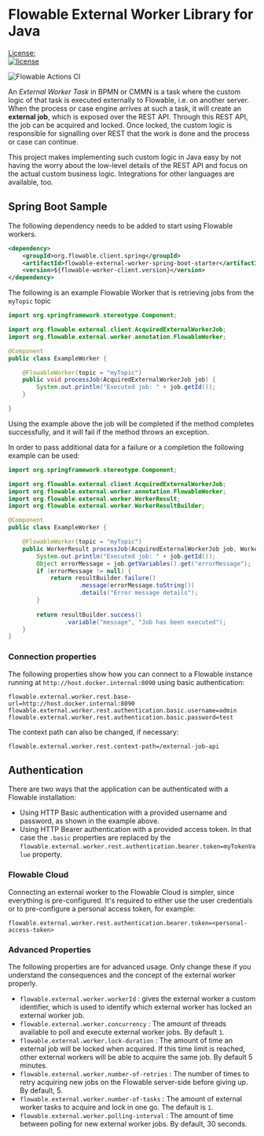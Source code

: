 # Flowable External Worker Library for Java

[License:  
![license](https://img.shields.io/hexpm/l/plug.svg)](https://github.com/flowable/flowable-engine/blob/main/LICENSE)

![Flowable Actions CI](https://github.com/flowable/flowable-external-client-java/actions/workflows/main.yml/badge.svg?branch=main)

An _External Worker Task_ in BPMN or CMMN is a task where the custom logic of that task is executed externally to Flowable, i.e. on another server.
When the process or case engine arrives at such a task, it will create an **external job**, which is exposed over the REST API.
Through this REST API, the job can be acquired and locked. Once locked, the custom logic is responsible for signalling over REST that the work is done and the process or case can continue.

This project makes implementing such custom logic in Java easy by not having the worry about the low-level details of the REST API and focus on the actual custom business logic. Integrations for other languages are available, too.

## Spring Boot Sample

The following dependency needs to be added to start using Flowable workers.

```xml
<dependency>
    <groupId>org.flowable.client.spring</groupId>
    <artifactId>flowable-external-worker-spring-boot-starter</artifactId>
    <version>${flowable-worker-client.version}</version>
</dependency>
```

The following is an example Flowable Worker that is retrieving jobs from the `myTopic` topic

```java
import org.springframework.stereotype.Component;

import org.flowable.external.client.AcquiredExternalWorkerJob;
import org.flowable.external.worker.annotation.FlowableWorker;

@Component
public class ExampleWorker {

    @FlowableWorker(topic = "myTopic")
    public void processJob(AcquiredExternalWorkerJob job) {
        System.out.println("Executed job: " + job.getId());
    }

}
```

Using the example above the job will be completed if the method completes successfully, and it will fail if the method throws an exception.

In order to pass additional data for a failure or a completion the following example can be used:

```java
import org.springframework.stereotype.Component;

import org.flowable.external.client.AcquiredExternalWorkerJob;
import org.flowable.external.worker.annotation.FlowableWorker;
import org.flowable.external.worker.WorkerResult;
import org.flowable.external.worker.WorkerResultBuilder;

@Component
public class ExampleWorker {

    @FlowableWorker(topic = "myTopic")
    public WorkerResult processJob(AcquiredExternalWorkerJob job, WorkerResultBuilder resultBuilder) {
        System.out.println("Executed job: " + job.getId());
        Object errorMessage = job.getVariables().get("errorMessage");
        if (errorMessage != null) {
            return resultBuilder.failure()
                    .message(errorMessage.toString())
                    .details("Error message details");
        }
        
        return resultBuilder.success()
                .variable("message", "Job has been executed");
    }
}
```


### Connection properties

The following properties show how you can connect to a Flowable instance running at `http://host.docker.internal:8090` using basic authentication:

```properties
flowable.external.worker.rest.base-url=http://host.docker.internal:8090
flowable.external.worker.rest.authentication.basic.username=admin
flowable.external.worker.rest.authentication.basic.password=test
```

The context path can also be changed, if necessary:

```properties
flowable.external.worker.rest.context-path=/external-job-api
```

## Authentication

There are two ways that the application can be authenticated with a Flowable installation:

* Using HTTP Basic authentication with a provided username and password, as shown in the example above.
* Using HTTP Bearer authentication with a provided access token. In that case the `.basic` properties are replaced by the `flowable.external.worker.rest.authentication.bearer.token=myTokenValue` property.

### Flowable Cloud

Connecting an external worker to the Flowable Cloud is simpler, since everything is pre-configured.
It's required to either use the user credentials or to pre-configure a personal access token, for example:


```properties
flowable.external.worker.rest.authentication.bearer.token=<personal-access-token>
```

### Advanced Properties

The following properties are for advanced usage. Only change these if you understand the consequences and the concept of the external worker properly.

* `flowable.external.worker.workerId` : gives the external worker a custom identifier, which is used to identify which external worker has locked an external worker job.
* `flowable.external.worker.concurrency` : The amount of threads available to poll and execute external worker jobs. By default `1`.
* `flowable.external.worker.lock-duration` : The amount of time an external job will be locked when acquired. If this time limit is reached, other external workers will be able to acquire the same job. By default 5 minutes.
* `flowable.external.worker.number-of-retries` : The number of times to retry acquiring new jobs on the Flowable server-side before giving up. By default, 5.
* `flowable.external.worker.number-of-tasks` : The amount of external worker tasks to acquire and lock in one go. The default is `1`.
* `flowable.external.worker.polling-interval` : The amount of time between polling for new external worker jobs. By default, 30 seconds.

